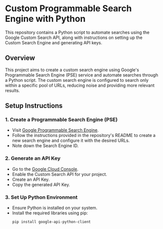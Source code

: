# Custom Programmable Search Engine with Python

This repository contains a Python script to automate searches using the Google Custom Search API, along with instructions on setting up the Custom Search Engine and generating API keys.

## Overview

This project aims to create a custom search engine using Google's Programmable Search Engine (PSE) service and automate searches through a Python script. The custom search engine is configured to search only within a specific pool of URLs, reducing noise and providing more relevant results.

## Setup Instructions

### 1. Create a Programmable Search Engine (PSE)

- Visit [Google Programmable Search Engine](https://programmablesearchengine.google.com/).
- Follow the instructions provided in the repository's README to create a new search engine and configure it with the desired URLs.
- Note down the Search Engine ID.

### 2. Generate an API Key

- Go to the [Google Cloud Console](https://console.cloud.google.com/).
- Enable the Custom Search API for your project.
- Create an API Key.
- Copy the generated API Key.

### 3. Set Up Python Environment

- Ensure Python is installed on your system.
- Install the required libraries using pip:
  ```bash
  pip install google-api-python-client
